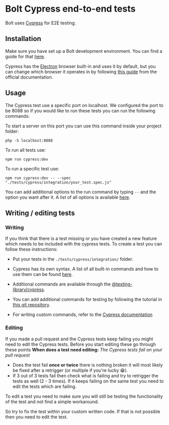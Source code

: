 Bolt Cypress end-to-end tests
===
  Bolt uses [Cypress](https://docs.cypress.io/guides/overview/why-cypress) for E2E testing.
  
Installation
---
  Make sure you have set up a Bolt development environment. You can find a guide for that [here](https://github.com/bolt/core/tree/master#progress).
  
  Cypress has the [Electron](https://www.electronjs.org) browser built-in and uses it by default, but you can change which browser it operates in by following [this guide](https://docs.cypress.io/guides/guides/launching-browsers) from the official documentation.
  
Usage
---
  The Cypress test use a specific port on localhost. We configured the port to be 8088 so if you would like to run these tests you can run the following commands:
  
  To start a server on this port you can use this command inside your project folder:
  ```
  php -S localhost:8088
  ```

  To run all tests use:
  ```
  npm run cypress:dev
  ```
  
  To run a specific test use:
  ```
  npm run cypress:dev -- --spec "./tests/cypress/integration/your_test.spec.js"
  ```
  
  You can add additional options to the run command by typing `--` and the option you want after it. A list of all options is available [here](https://docs.cypress.io/guides/guides/command-line#Commands).
    
Writing / editing tests
---
### Writing
If you think that there is a test missing or you have created a new feature which needs to be included with the cypress tests. To create a test you can follow these instructions:
   - Put your tests in the `./tests/cypress/integration/` folder.
     
   - Cypress has its own syntax. A list of all built-in commands and how to use them can be found [here](https://docs.cypress.io/api/table-of-contents).</li>
  
   - Additional commands are available through the [@testing-library/cypress](https://github.com/testing-library/cypress-testing-library).</li>
  
   - You can add additional commands for testing by following the tutorial in [this git repository](https://github.com/testing-library/cypress-testing-library).
  
   - For writing custom commands, refer to the [Cypress documentation](docs.cypress.io/api/cypress-api/custom-commands)</li>

### Editing
If you made a pull request and the Cypress tests keep failing you might need to edit the Cypress tests. Before you start editing these go through these points
**When does a test need editing:**
*The Cypress tests fail on your pull request* 
  - Does the test fail **once or twice** there is nothing broken it will most likely be fixed after a retrigger (or multiple if you're lucky 😁).
  - If 3 out of 3 tests fail then check what is failing and try to retrigger the tests as well (2 - 3 times). If it keeps failing on the same test you need           to edit the tests which are failing.

To edit a test you need to make sure you will still be testing the functionality of the test and not find a simple workaround.

So try to fix the test within your custom written code. If that is not possible then you need to edit the test.
